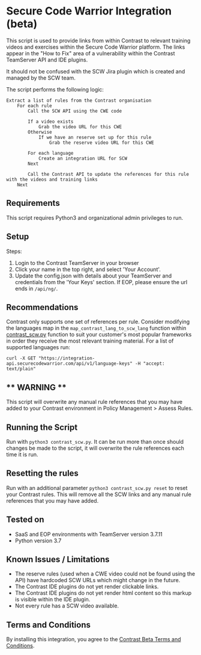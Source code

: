 # Secure Code Warrior Integration (beta)

This script is used to provide links from within Contrast to relevant training videos and exercises within the Secure Code Warrior platform. The links appear in the "How to Fix" area of a vulnerability within the Contrast TeamServer API and IDE plugins.

It should not be confused with the SCW Jira plugin which is created and managed by the SCW team.

The script performs the following logic:

```
Extract a list of rules from the Contrast organisation
    For each rule
        Call the SCW API using the CWE code
        
        If a video exists
            Grab the video URL for this CWE
        Otherwise
            If we have an reserve set up for this rule
                Grab the reserve video URL for this CWE

        For each language
            Create an integration URL for SCW
        Next

        Call the Contrast API to update the references for this rule with the videos and training links
    Next
```

## Requirements

This script requires Python3 and organizational admin privileges to run.

## Setup

Steps:
1. Login to the Contrast TeamServer in your browser
1. Click your name in the top right, and select 'Your Account'.
1. Update the config.json with details about your TeamServer and credentials from the 'Your Keys' section. If EOP, please ensure the url ends in `/api/ng/`.

## Recommendations

Contrast only supports one set of references per rule. Consider modifying the languages map in the `map_contrast_lang_to_scw_lang` function within [contrast_scw.py](contrast_scw.py) function to suit your customer's most popular frameworks in order they receive the most relevant training material. For a list of supported languages run: 

```curl -X GET "https://integration-api.securecodewarrior.com/api/v1/language-keys" -H "accept: text/plain"```

## ** WARNING **

This script will overwrite any manual rule references that you may have added to your Contrast environment in Policy Management > Assess Rules.

## Running the Script

Run with `python3 contrast_scw.py`. It can be run more than once should changes be made to the script, it will overwrite the rule references each time it is run.

## Resetting the rules

Run with an additional parameter `python3 contrast_scw.py reset` to reset your Contrast rules. This will remove all the SCW links and any manual rule references that you may have added.

## Tested on

* SaaS and EOP environments with TeamServer version 3.7.11
* Python version 3.7

## Known Issues / Limitations

* The reserve rules (used when a CWE video could not be found using the API) have hardcoded SCW URLs which might change in the future.
* The Contrast IDE plugins do not yet render clickable links.
* The Contrast IDE plugins do not yet render html content so this markup is visible within the IDE plugin.
* Not every rule has a SCW video available.

## Terms and Conditions
By installing this integration, you agree to the [Contrast Beta Terms and Conditions](https://docs.contrastsecurity.com/en/beta-terms-and-conditions.html).
